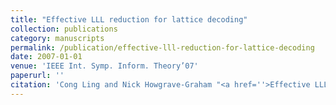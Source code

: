 ```yaml
---
title: "Effective LLL reduction for lattice decoding"
collection: publications
category: manuscripts
permalink: /publication/effective-lll-reduction-for-lattice-decoding
date: 2007-01-01
venue: 'IEEE Int. Symp. Inform. Theory’07'
paperurl: ''
citation: 'Cong Ling and Nick Howgrave-Graham "<a href=''>Effective LLL reduction for lattice decoding</a>", IEEE Int. Symp. Inform. Theory’07, Nice, France, June 2007.'
---
```

